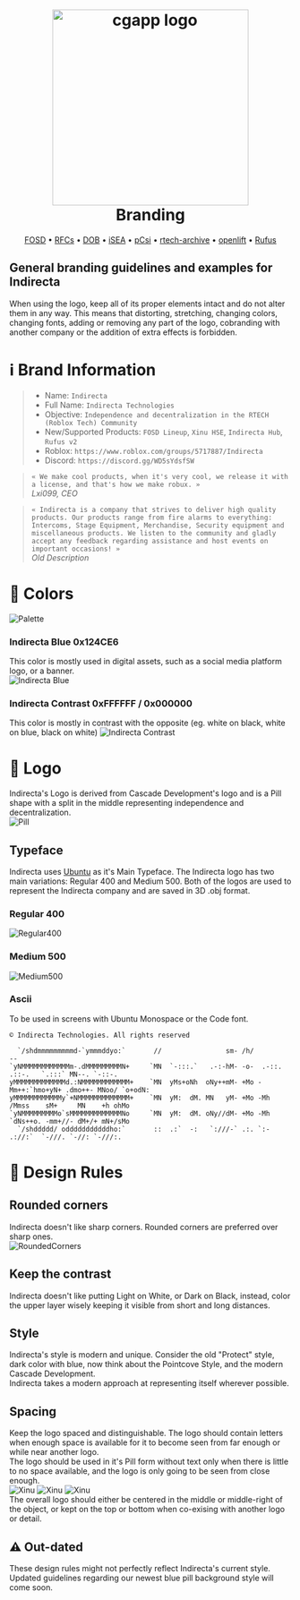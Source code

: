 <h1 align="center">
  <img alt="cgapp logo" src="https://raw.githubusercontent.com/Indirecta-Technologies/branding/main/logos/indirecta_logo_medium500_withPill.png" width="350px"/><br/>
  Branding
</h1>
<p align="center">
  <a href="https://github.com/Indirecta-Technologies/fosd">FOSD</a> •
  <a href="https://github.com/Indirecta-Technologies/RFCs">RFCs</a> •
  <a href="https://github.com/Indirecta-Technologies/dob">DOB</a> •
  <a href="https://github.com/Indirecta-Technologies/indirectaSEA">iSEA</a> •
  <a href="https://github.com/Indirecta-Technologies/pcsi">pCsi</a> •
  <a href="https://github.com/Indirecta-Technologies/rtech-archive">rtech-archive</a> •
  <a href="https://github.com/Indirecta-Technologies/openlift">openlift</a> •
  <a href="https://github.com/Indirecta-Technologies/Rufus">Rufus</a>
</p>

## General branding guidelines and examples for Indirecta  

When using the logo, keep all of its proper elements intact and do not alter them in any way. This means that distorting, stretching, changing colors, changing fonts, adding or removing any part of the logo, cobranding with another company or the addition of extra effects is forbidden.


# ℹ️ Brand Information

> - Name: `Indirecta`  
>- Full Name: `Indirecta Technologies`
>- Objective: `Independence and decentralization in the RTECH (Roblox Tech) Community`
>- New/Supported Products: `FOSD Lineup`, `Xinu HSE`, `Indirecta Hub`, `Rufus v2`
>- Roblox: `https://www.roblox.com/groups/5717887/Indirecta`
>- Discord: `https://discord.gg/WD5sYdsfSW`

>`« We make cool products, when it's very cool, we release it with a license, and that's how we make robux. »`  
>*Lxi099, CEO*

>`« Indirecta is a company that strives to deliver high quality  products.
>Our products range from fire alarms to everything: Intercoms, Stage Equipment, Merchandise, Security equipment and miscellaneous products.
>We listen to the community and gladly accept any feedback regarding assistance and host events on important occasions! »`  
>*Old Description* 

# 🎨 Colors
![Palette](https://raw.githubusercontent.com/Indirecta-Technologies/branding/main/colorpalette.png)
### Indirecta Blue 0x124CE6
This color is mostly used in digital assets, such as a social media platform logo, or a banner.  
![Indirecta Blue](https://raw.githubusercontent.com/Indirecta-Technologies/branding/main/indirectablue.png)
### Indirecta Contrast 0xFFFFFF / 0x000000
This color is mostly in contrast with the opposite (eg. white on black, white on blue, black on white)
![Indirecta Contrast](https://raw.githubusercontent.com/Indirecta-Technologies/branding/main/indirectacontrast.png)

# 🚩 Logo
Indirecta's Logo is derived from Cascade Development's logo and is a Pill shape with a split in the middle representing independence and decentralization.  
![Pill](https://raw.githubusercontent.com/Indirecta-Technologies/branding/main/logos/indirecta_logo_onlyPill.png)

## Typeface
Indirecta uses [Ubuntu](https://design.ubuntu.com/font/) as it's Main Typeface.
The Indirecta logo has two main variations: Regular 400 and Medium 500.
Both of the logos are used to represent the Indirecta company and are saved in 3D .obj format.

### Regular 400  
![Regular400](https://raw.githubusercontent.com/Indirecta-Technologies/branding/main/logos/indirecta_logo_regular400_withPill.png)

### Medium 500  
![Medium500](https://raw.githubusercontent.com/Indirecta-Technologies/branding/main/logos/indirecta_logo_medium500_withPill.png)

### Ascii
To be used in screens with Ubuntu Monospace or the Code font.
```
© Indirecta Technologies. All rights reserved

  `/shdmmmmmmmmmd-`ymmmddyo:`       //                sm- /h/                        --             
`yNMMMMMMMMMMMMm-.dMMMMMMMMMN+     `MN  `-:::.`   .-:-hM- -o-  .-::.  .::-.   `.:::` MN--. `-::-.   
yMMMMMMMMMMMMMd.:NMMMMMMMMMMMM+    `MN  yMs+oNh  oNy++mM- +Mo -Mm++:`hmo+yN+ .dmo++- MNoo/ `o+odN:  
yMMMMMMMMMMMMy`+NMMMMMMMMMMMMM+    `MN  yM:  dM. MN   yM- +Mo -Mh   /Mmss    sM+     MN    +h ohMo  
`yNMMMMMMMMMo`sMMMMMMMMMMMMMNo     `MN  yM:  dM. oNy//dM- +Mo -Mh   `dNs++o. -mm+//- dM+/+ mN+/sMo  
  `/shddddd/ odddddddddddho:`       ::  .:`  -:   `:///-` .:. `:-     .://:`  `-///. `-//: `-///:. 
  ```

# 📐 Design Rules
## Rounded corners
Indirecta doesn't like sharp corners. Rounded corners are preferred over sharp ones.  
![RoundedCorners](https://raw.githubusercontent.com/Indirecta-Technologies/branding/main/roundedcorners.png)
## Keep the contrast
Indirecta doesn't like putting Light on White, or Dark on Black, instead, color the upper layer wisely keeping it visible from short and long distances.
## Style
Indirecta's style is modern and unique. Consider the old "Protect" style, dark color with blue, now think about the Pointcove Style, and the modern Cascade Development.   
Indirecta takes a modern approach at representing itself wherever possible.
## Spacing
Keep the logo spaced and distinguishable.  The logo should contain letters when enough space is available for it to become seen from far enough or while near another logo.  
The logo should be used in it's Pill form without text only when there is little to no space available, and the logo is only going to be seen from close enough.    
![Xinu](https://raw.githubusercontent.com/Indirecta-Technologies/branding/main/xinubrandingexample.png)
![Xinu](https://raw.githubusercontent.com/Indirecta-Technologies/branding/main/xinubrandingexample2.png)
![Xinu](https://raw.githubusercontent.com/Indirecta-Technologies/branding/main/xinubrandingexample3.png)  
The overall logo should either be centered in the middle or middle-right of the object, or kept on the top or bottom when co-exising with another logo or detail.
## ⚠️ Out-dated
These design rules might not perfectly reflect Indirecta's current style.  
Updated guidelines regarding our newest blue pill background style will come soon.